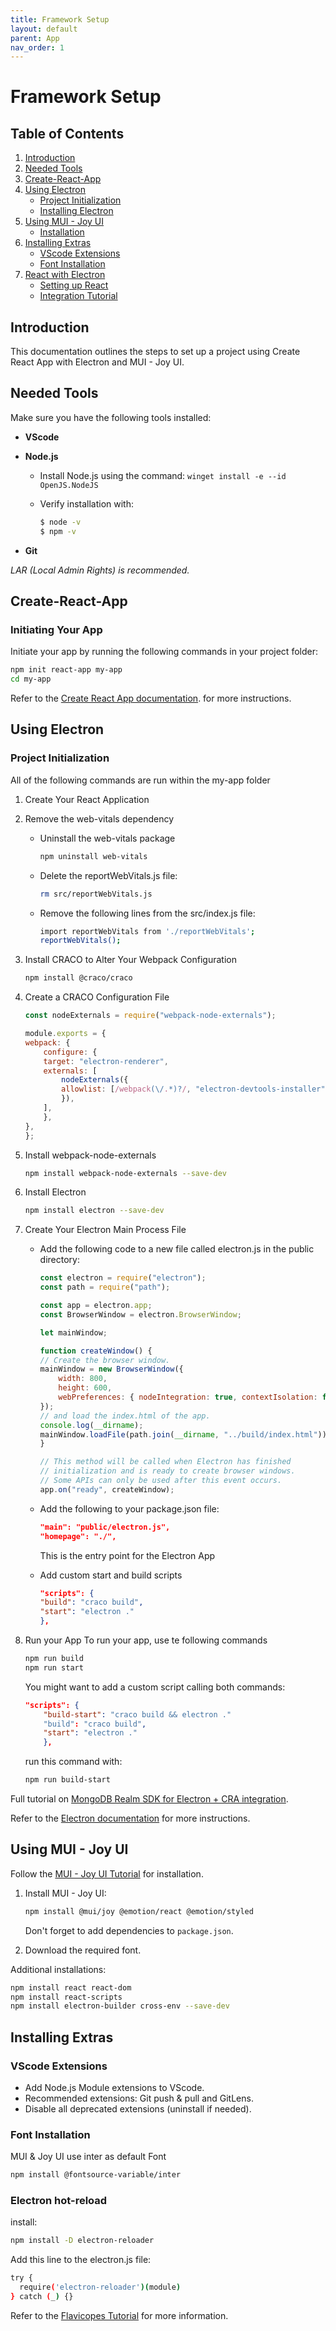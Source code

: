 ```yaml
---
title: Framework Setup
layout: default
parent: App
nav_order: 1
---
```


# Framework Setup

## Table of Contents
1. [Introduction](#introduction)
2. [Needed Tools](#needed-tools)
3. [Create-React-App](#create-react-app)
4. [Using Electron](#using-electron)
   - [Project Initialization](#project-initialization)
   - [Installing Electron](#installing-electron)
5. [Using MUI - Joy UI](#using-mui-joy-ui)
   - [Installation](#installation)
6. [Installing Extras](#installing-extras)
   - [VScode Extensions](#vscode-extensions)
   - [Font Installation](#font-installation)
7. [React with Electron](#react-with-electron)
   - [Setting up React](#setting-up-react)
   - [Integration Tutorial](#integration-tutorial)

## Introduction

This documentation outlines the steps to set up a project using Create React App with Electron and MUI - Joy UI.

## Needed Tools

Make sure you have the following tools installed:

- **VScode**
- **Node.js**
  - Install Node.js using the command: `winget install -e --id OpenJS.NodeJS`
  - Verify installation with:
  
    ```bash
    $ node -v
    $ npm -v
    ```
    
- **Git**

*LAR (Local Admin Rights) is recommended.*

## Create-React-App

### Initiating Your App

Initiate your app by running the following commands in your project folder:

```bash
npm init react-app my-app
cd my-app
```


Refer to the [Create React App documentation](https://create-react-app.dev/docs/getting-started/). for more instructions.

## Using Electron

### Project Initialization

All of the following commands are run within the my-app folder

1. Create Your React Application
2. Remove the web-vitals dependency
    -   Uninstall the web-vitals package
      
        ```bash
        npm uninstall web-vitals
        ```
        
    -   Delete the reportWebVitals.js file:
      
        ```bash
        rm src/reportWebVitals.js
        ```
        
    -   Remove the following lines from the src/index.js file:
      
        ```bash
        import reportWebVitals from './reportWebVitals';
        reportWebVitals();
        ```
        
3. Install CRACO to Alter Your Webpack Configuration

    ```bash
    npm install @craco/craco
    ```
    
5. Create a CRACO Configuration File
   
    ```craco.config.js
    const nodeExternals = require("webpack-node-externals");

    module.exports = {
    webpack: {
        configure: {
        target: "electron-renderer",
        externals: [
            nodeExternals({
            allowlist: [/webpack(\/.*)?/, "electron-devtools-installer"],
            }),
        ],
        },
    },
    };
    ```
    
6. Install webpack-node-externals

    ```bash
    npm install webpack-node-externals --save-dev
    ```
   
8. Install Electron

    ```bash
    npm install electron --save-dev
    ```
    
10. Create Your Electron Main Process File
    -   Add the following code to a new file called electron.js in the public directory:
      
        ```electron.js
        const electron = require("electron");
        const path = require("path");

        const app = electron.app;
        const BrowserWindow = electron.BrowserWindow;

        let mainWindow;

        function createWindow() {
        // Create the browser window.
        mainWindow = new BrowserWindow({
            width: 800,
            height: 600,
            webPreferences: { nodeIntegration: true, contextIsolation: false },
        });
        // and load the index.html of the app.
        console.log(__dirname);
        mainWindow.loadFile(path.join(__dirname, "../build/index.html"));
        }

        // This method will be called when Electron has finished
        // initialization and is ready to create browser windows.
        // Some APIs can only be used after this event occurs.
        app.on("ready", createWindow);
        ```

    -   Add the following to your package.json file:
   
        ```package.json
        "main": "public/electron.js",
        "homepage": "./",
        ```
        
        This is the entry point for the Electron App

    -   Add custom start and build scripts
      
        ```package.json
        "scripts": {
        "build": "craco build",
        "start": "electron ."
        },
        ```
        
11. Run your App
    To run your app, use te following commands
    
    ```bash
    npm run build
    npm run start
    ```
    
    You might want to add a custom script calling both commands:

    ```package.json
    "scripts": {
        "build-start": "craco build && electron ."
        "build": "craco build",
        "start": "electron ."
        },
    ```
    
    run this command with:
    
    ```bash 
    npm run build-start
    ```


Full tutorial on [MongoDB Realm SDK for Electron + CRA integration](https://www.mongodb.com/docs/realm/sdk/node/integrations/electron-cra/).

Refer to the [Electron documentation](https://www.electronjs.org/de/docs/latest/tutorial/tutorial-first-app) for more instructions.

## Using MUI - Joy UI

Follow the [MUI - Joy UI Tutorial](https://mui.com/joy-ui/getting-started/installation/) for installation.

1. Install MUI - Joy UI:

   ```bash
   npm install @mui/joy @emotion/react @emotion/styled
   ```
   
   Don't forget to add dependencies to `package.json`.
3. Download the required font.

Additional installations:

```bash
npm install react react-dom
npm install react-scripts
npm install electron-builder cross-env --save-dev
```

## Installing Extras

### VScode Extensions

- Add Node.js Module extensions to VScode.
- Recommended extensions: Git push & pull and GitLens.
- Disable all deprecated extensions (uninstall if needed).

### Font Installation

MUI & Joy UI use inter as default Font

```bash
npm install @fontsource-variable/inter
```
### Electron hot-reload

install:

```bash
npm install -D electron-reloader
```

Add this line to the electron.js file:

```bash
try {
  require('electron-reloader')(module)
} catch (_) {}
```
Refer to the [Flavicopes Tutorial](https://flaviocopes.com/electron-hot-reload/) for more information.






